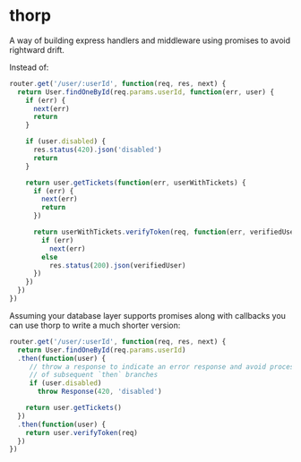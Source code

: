# thorp

A way of building express handlers and middleware using promises to avoid rightward drift.

Instead of:

```javascript
router.get('/user/:userId', function(req, res, next) {
  return User.findOneById(req.params.userId, function(err, user) {
    if (err) {
      next(err)
      return
    }

    if (user.disabled) {
      res.status(420).json('disabled')
      return
    }

    return user.getTickets(function(err, userWithTickets) {
      if (err) {
        next(err)
        return
      })

      return userWithTickets.verifyToken(req, function(err, verifiedUser) {
        if (err)
          next(err)
        else
          res.status(200).json(verifiedUser)
      })
    })
  })
})
```

Assuming your database layer supports promises along with callbacks you can use thorp to write a much shorter version:
```javascript
router.get('/user/:userId', function(req, res, next) {
  return User.findOneById(req.params.userId)
  .then(function(user) {
     // throw a response to indicate an error response and avoid processing
     // of subsequent `then` branches
     if (user.disabled)
       throw Response(420, 'disabled')

    return user.getTickets()
  })
  .then(function(user) {
    return user.verifyToken(req)
  })
})
```
